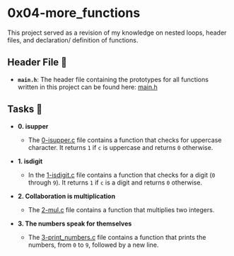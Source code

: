 # 0x04-more_functions

This project served as a revision of my knowledge on nested loops, header files, and declaration/ definition of functions.

## Header File :file_folder:

* **`main.h`**: The header file containing the prototypes for all functions written in this project can be found here: [main.h](./main.h)

## Tasks :page_with_curl:

* **0. isupper**
  * The [0-isupper.c](./0-isupper.c) file contains a function that checks for uppercase character. It returns `1` if `c` is uppercase and returns `0` otherwise.

* **1. isdigit**
  * In the [1-isdigit.c](./1-isdigit.c) file contains a function that checks for a digit (`0` through `9`). It returns `1` if `c` is a digit and returns `0` otherwise.

* **2. Collaboration is multiplication**
  * The [2-mul.c](./2-mul.c) file contains a function that multiplies two integers.

* **3. The numbers speak for themselves**
  * The [3-print_numbers.c](./3-print_numbers.c) file contains a function that prints the numbers, from `0` to `9`, followed by a new line.
